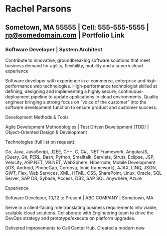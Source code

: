 # Rachel Parsons
## Sometown, MA 55555 | Cell: 555-555-5555 | rp@somedomain.com | Portfolio Link

### Software Developer | System Architect

Contribute to innovative, groundbreaking software solutions that meet business demand for
agility, flexibility, mobility and a superb cloud experience

Software developer with experience in e-commerce, enterprise and high-performance web technologies.
High-performance technologist skilled at defining, designing and implementing a highly secure, continuous-deployment pipeline to update applications in cloud environments.
Quality engineer bringing a strong focus on “voice of the customer” into the software development function to ensure product and customer success.

Development Methods & Tools

Agile Development Methodologies | Test Driven Development (TDD) | Object-Oriented Design & Development

Technologies (full list on request):

Go, Java, JavaScript, J2EE, C++, C, C#, .NET Framework, AngularJS, jQuery, Git, PERL, Bash, Python, Smalltalk, Servlets, Struts, Eclipse, JSP, Velocity, ASP.NET, VB.NET, WebSphere, Hibernate, Mobile Development (iOS, Android, PhoneGap, Cordova, Ionic framework), AJAX, LINQ, JSON, GWT, Flex, Web Services, XML, HTML, CSS, SharePoint, Linux, Oracle, SQL Server, SAP DB, Sybase, Access, DB2, SAP SQL Anywhere, Azure

Experience

Software Developer, 10/12 to Present | ABC COMPANY |  Sometown, MA

Serve in a client-facing role translating business requirements into viable, scalable cloud solutions. Collaborate with Engineering team to drive the DevOps strategy and prototype/execute on platform upgrades.

Delivered improvements to Call Center Hub. Created a modern new 

